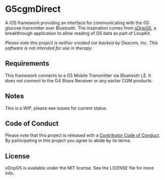 # G5cgmDirect

A iOS framework providing an interface for communicating with the G5 glucose transmitter over Bluetooth. The inspiration comes from [xDripG5](http://github.com/LoopKit/xDripG5), a breakthrough application to allow reading of G5 data as part of LoopKit.

*Please note this project is neither created nor backed by Dexcom, Inc. This software is not intended for use in therapy.*

## Requirements

This framework connects to a G5 Mobile Transmitter via Bluetooth LE. It does not connect to the G4 Share Receiver or any earlier CGM products.

## Notes

This is a WIP, please see issues for current status.

## Code of Conduct

Please note that this project is released with a [Contributor Code of Conduct](https://github.com/LoopKit/LoopKit/blob/master/CODE_OF_CONDUCT.md). By participating in this project you agree to abide by its terms.

## License

xDripG5 is available under the MIT license. See the LICENSE file for more info.
